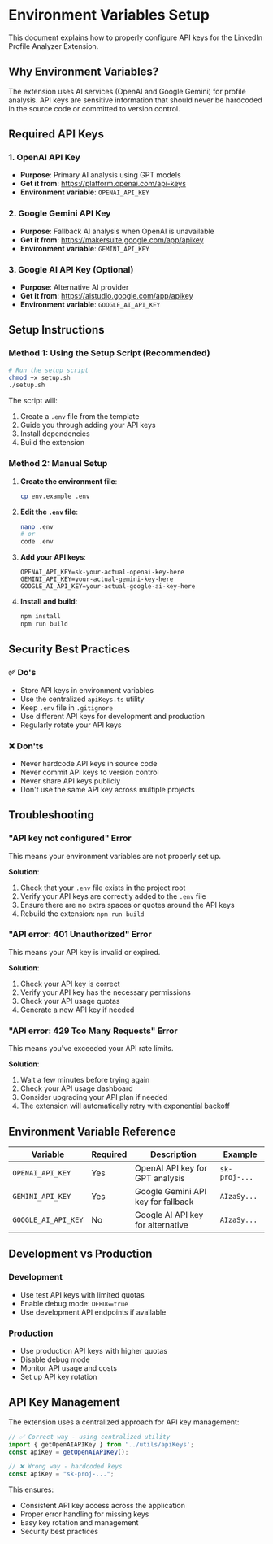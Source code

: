 # Environment Variables Setup

This document explains how to properly configure API keys for the LinkedIn Profile Analyzer Extension.

## Why Environment Variables?

The extension uses AI services (OpenAI and Google Gemini) for profile analysis. API keys are sensitive information that should never be hardcoded in the source code or committed to version control.

## Required API Keys

### 1. OpenAI API Key
- **Purpose**: Primary AI analysis using GPT models
- **Get it from**: https://platform.openai.com/api-keys
- **Environment variable**: `OPENAI_API_KEY`

### 2. Google Gemini API Key
- **Purpose**: Fallback AI analysis when OpenAI is unavailable
- **Get it from**: https://makersuite.google.com/app/apikey
- **Environment variable**: `GEMINI_API_KEY`

### 3. Google AI API Key (Optional)
- **Purpose**: Alternative AI provider
- **Get it from**: https://aistudio.google.com/app/apikey
- **Environment variable**: `GOOGLE_AI_API_KEY`

## Setup Instructions

### Method 1: Using the Setup Script (Recommended)

```bash
# Run the setup script
chmod +x setup.sh
./setup.sh
```

The script will:
1. Create a `.env` file from the template
2. Guide you through adding your API keys
3. Install dependencies
4. Build the extension

### Method 2: Manual Setup

1. **Create the environment file**:
   ```bash
   cp env.example .env
   ```

2. **Edit the `.env` file**:
   ```bash
   nano .env
   # or
   code .env
   ```

3. **Add your API keys**:
   ```env
   OPENAI_API_KEY=sk-your-actual-openai-key-here
   GEMINI_API_KEY=your-actual-gemini-key-here
   GOOGLE_AI_API_KEY=your-actual-google-ai-key-here
   ```

4. **Install and build**:
   ```bash
   npm install
   npm run build
   ```

## Security Best Practices

### ✅ Do's
- Store API keys in environment variables
- Use the centralized `apiKeys.ts` utility
- Keep `.env` file in `.gitignore`
- Use different API keys for development and production
- Regularly rotate your API keys

### ❌ Don'ts
- Never hardcode API keys in source code
- Never commit API keys to version control
- Never share API keys publicly
- Don't use the same API key across multiple projects

## Troubleshooting

### "API key not configured" Error
This means your environment variables are not properly set up.

**Solution**:
1. Check that your `.env` file exists in the project root
2. Verify your API keys are correctly added to the `.env` file
3. Ensure there are no extra spaces or quotes around the API keys
4. Rebuild the extension: `npm run build`

### "API error: 401 Unauthorized" Error
This means your API key is invalid or expired.

**Solution**:
1. Check your API key is correct
2. Verify your API key has the necessary permissions
3. Check your API usage quotas
4. Generate a new API key if needed

### "API error: 429 Too Many Requests" Error
This means you've exceeded your API rate limits.

**Solution**:
1. Wait a few minutes before trying again
2. Check your API usage dashboard
3. Consider upgrading your API plan if needed
4. The extension will automatically retry with exponential backoff

## Environment Variable Reference

| Variable | Required | Description | Example |
|----------|----------|-------------|---------|
| `OPENAI_API_KEY` | Yes | OpenAI API key for GPT analysis | `sk-proj-...` |
| `GEMINI_API_KEY` | Yes | Google Gemini API key for fallback | `AIzaSy...` |
| `GOOGLE_AI_API_KEY` | No | Google AI API key for alternative | `AIzaSy...` |

## Development vs Production

### Development
- Use test API keys with limited quotas
- Enable debug mode: `DEBUG=true`
- Use development API endpoints if available

### Production
- Use production API keys with higher quotas
- Disable debug mode
- Monitor API usage and costs
- Set up API key rotation

## API Key Management

The extension uses a centralized approach for API key management:

```typescript
// ✅ Correct way - using centralized utility
import { getOpenAIAPIKey } from '../utils/apiKeys';
const apiKey = getOpenAIAPIKey();

// ❌ Wrong way - hardcoded keys
const apiKey = "sk-proj-...";
```

This ensures:
- Consistent API key access across the application
- Proper error handling for missing keys
- Easy key rotation and management
- Security best practices 